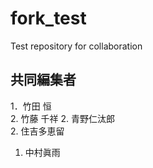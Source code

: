 # fork_test
Test repository for collaboration

## 共同編集者

1．竹田 恒  
2. 竹藤 千祥
2. 青野仁汰郎  
2. 住吉多恵留    
1. 中村眞雨

